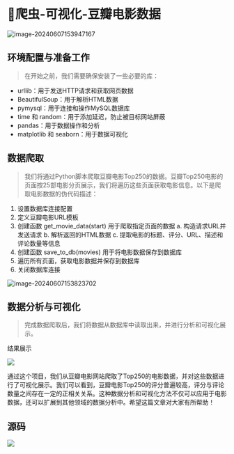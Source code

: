 # 🐞爬虫-可视化-豆瓣电影数据

<MyGlobalComponent />

![image-20240607153947167](http://cdn.qiniu.liyansheng.top/img/image-20240607153947167.png)

## 环境配置与准备工作

> 在开始之前，我们需要确保安装了一些必要的库：

- urllib：用于发送HTTP请求和获取网页数据
- BeautifulSoup：用于解析HTML数据
- pymysql：用于连接和操作MySQL数据库
- time 和 random：用于添加延迟，防止被目标网站屏蔽
- pandas：用于数据操作和分析
- matplotlib 和 seaborn：用于数据可视化

## 数据爬取

> 我们将通过Python脚本爬取豆瓣电影Top250的数据。豆瓣Top250电影的页面按25部电影分页展示，我们将遍历这些页面获取电影信息。以下是爬取电影数据的伪代码描述：

1. 设置数据库连接配置
2. 定义豆瓣电影URL模板
3. 创建函数 get_movie_data(start) 用于爬取指定页面的数据
   a. 构造请求URL并发送请求
   b. 解析返回的HTML数据
   c. 提取电影的标题、评分、URL、描述和评论数量等信息
4. 创建函数 save_to_db(movies) 用于将电影数据保存到数据库
5. 遍历所有页面，获取电影数据并保存到数据库
6. 关闭数据库连接

![image-20240607153823702](http://cdn.qiniu.liyansheng.top/img/image-20240607153823702.png)

## 数据分析与可视化

> 完成数据爬取后，我们将数据从数据库中读取出来，并进行分析和可视化展示。



结果展示

![](http://cdn.qiniu.liyansheng.top/img/20240607015233.png)



通过这个项目，我们从豆瓣电影网站爬取了Top250的电影数据，并对这些数据进行了可视化展示。我们可以看到，豆瓣电影Top250的评分普遍较高，评分与评论数量之间存在一定的正相关关系。这种数据分析和可视化方法不仅可以应用于电影数据，还可以扩展到其他领域的数据分析中。希望这篇文章对大家有所帮助！

## 源码

![](http://cdn.qiniu.liyansheng.top/img/20240607155150.png)